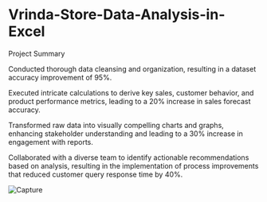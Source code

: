 # Vrinda-Store-Data-Analysis-in-Excel

Project Summary

Conducted thorough data cleansing and organization,
resulting in a dataset accuracy improvement of 95%.

Executed intricate calculations to derive key sales, customer
behavior, and product performance metrics, leading to a 20%
increase in sales forecast accuracy.

Transformed raw data into visually compelling charts and
graphs, enhancing stakeholder understanding and leading to a
30% increase in engagement with reports.

Collaborated with a diverse team to identify actionable
recommendations based on analysis, resulting in the
implementation of process improvements that reduced
customer query response time by 40%.

![Capture](https://github.com/ShivamPawar12/Vrinda-Store-Data-Analysis-in-Excel/assets/115694439/5668512d-2704-4556-91f7-1a81496adafc)
